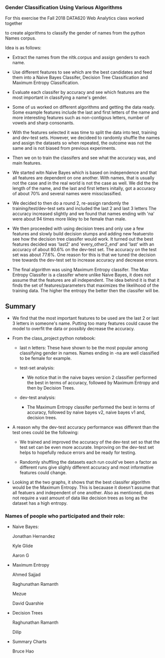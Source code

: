 ### Gender Classification Using Various Algorithms

<p> For this exercise the Fall 2018 DATA620 Web Analytics class worked together

to create algorithms to classify the gender of names from the python Names corpus. </p>

Idea is as follows:

- Extract the names from the nltk.corpus and assign genders to each name.

- Use different features to see which are the best candidates and feed them into
a Naive Bayes Classifer, Decision Tree Classification and Maximum Entropy Classification.

- Evaluate each classifer by accuracy and see which features are the most important
in classifying a name's gender.

- Some of us worked on different algorithms and getting the data ready.
Some example features include the last and first letters of the name and more interesting
features such as non-contigous letters, number of vowels and sharp consonants.

- With the features selected it was time to split the data into test, training and dev-test sets.
However, we decideed to randomly shuffle the names and assign the datasets so when repeated, the outcome
was not the same and is not biased from previous experiments.

- Then we on to train the classifers and see what the accuracy was, and main features.

- We started witn Naive Bayes which is based on independence and that all features are dependent on one another.
With names, that is usually not the case and in the real world is not the case as well. We did the the length of the name,
and the last and first letters initally, got a accuracy of about 70% and several names were missclassified.

- We decided to then do a round 2, re-assign randomly the training/test/dev-test sets and included the last 2 and last 3 letters
The accuracy increased slightly and we found that names ending with 'na' were about 94 times more likley to be female than male.

- We then proceeded with using decision trees and only use a few features and slowly build decision stumps and adding new featuersto see how the decision tree classifer would work.
It turned out the best features decided was 'last2' and 'every_other2_end' and 'last' with an accuracy of about 80.6% on the dev-test set. The accuracy on the test set was about 77.6%. One reason for this is that we tuned the decision tree towards the dev-test set to increase accuracy and decrease errors.

- The final algorithm was using Maximum Entropy classifer. The Max Entropy Classifer is a classifer where unlike Naive Bayes,
it does not assume that the features are all independent. The idea behind it is that it finds the set of features/parameters that maximizes the likelihood of the training data. The higher the entropy the better then the classifer will be.

## Summary

- We find that the most important features to be used are the last 2 or last 3 letters in someone's name. Putting too many features could cause the model to overfit the data or possibly decrease the accuracy.

- From the class_project python notebook:

    - last n letters: These have shown to be the most popular among classifying gender in names. Names ending in -na are well classified to be female for example.

    - test-set analysis:
        - We notice that in the naive bayes version 2 classifier performed the best in terms of accuracy, followed by Maximum Entropy           and then by Decision Trees.
    
    - dev-test analysis:
        - The Maximum Entropy classifer performed the best in terms of accuracy, followed by naive bayes v2, naive bayes v1 and,                decision trees.
        
- A reason why the dev-test accuracy performance was different than the test ones could be the following:

    - We trained and improved the accuracy of the dev-test set so that the test set can be even more accurate. Improving on the dev-test set helps to hopefully reduce errors and be ready for testing.
    
    - Randomly shuffling the datasets each run could've been a factor as different runs give slighly different accuracy and most informative features could change.
    
    
- Looking at the two graphs, it shows that the best classifer algorithm would be the Maximum Entropy. This is becauase it doesn't assume that all featuers and independent of one another. Also as mentioned, does not require a vast amount of data like decision trees as long as the dataset has a high entropy. 

### Names of people who participated and their role:

- Naive Bayes:

    Jonathan Hernandez
    
    Kyle Glide
    
    Aaron G
    
- Maximum Entropy

    Ahmed Sajjad
    
    Raghunathan Ramanth
    
    Mezue
    
    David Quarshie
    
- Decision Trees

    Raghunathan Ramanth
    
    Dilip

- Summary Charts 

    Bruce Hao
